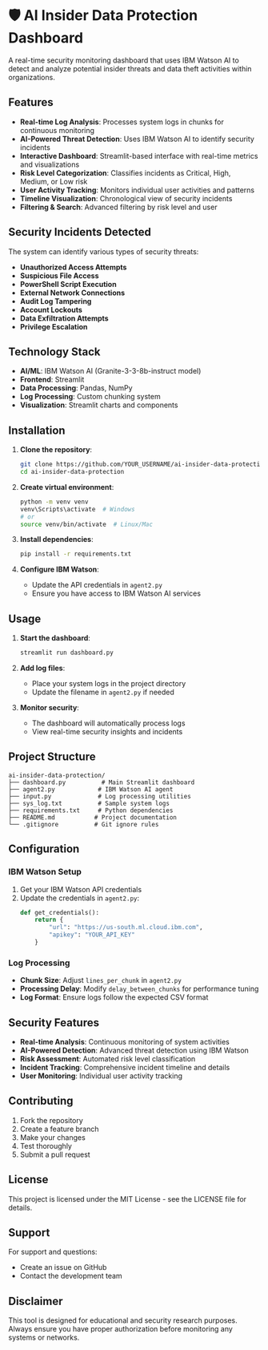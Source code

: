 # 🛡️ AI Insider Data Protection Dashboard

A real-time security monitoring dashboard that uses IBM Watson AI to detect and analyze potential insider threats and data theft activities within organizations.

## Features

- **Real-time Log Analysis**: Processes system logs in chunks for continuous monitoring
- **AI-Powered Threat Detection**: Uses IBM Watson AI to identify security incidents
- **Interactive Dashboard**: Streamlit-based interface with real-time metrics and visualizations
- **Risk Level Categorization**: Classifies incidents as Critical, High, Medium, or Low risk
- **User Activity Tracking**: Monitors individual user activities and patterns
- **Timeline Visualization**: Chronological view of security incidents
- **Filtering & Search**: Advanced filtering by risk level and user

## Security Incidents Detected

The system can identify various types of security threats:

- **Unauthorized Access Attempts**
- **Suspicious File Access**
- **PowerShell Script Execution**
- **External Network Connections**
- **Audit Log Tampering**
- **Account Lockouts**
- **Data Exfiltration Attempts**
- **Privilege Escalation**

## Technology Stack

- **AI/ML**: IBM Watson AI (Granite-3-3-8b-instruct model)
- **Frontend**: Streamlit
- **Data Processing**: Pandas, NumPy
- **Log Processing**: Custom chunking system
- **Visualization**: Streamlit charts and components

## Installation

1. **Clone the repository**:
   ```bash
   git clone https://github.com/YOUR_USERNAME/ai-insider-data-protection.git
   cd ai-insider-data-protection
   ```

2. **Create virtual environment**:
   ```bash
   python -m venv venv
   venv\Scripts\activate  # Windows
   # or
   source venv/bin/activate  # Linux/Mac
   ```

3. **Install dependencies**:
   ```bash
   pip install -r requirements.txt
   ```

4. **Configure IBM Watson**:
   - Update the API credentials in `agent2.py`
   - Ensure you have access to IBM Watson AI services

## Usage

1. **Start the dashboard**:
   ```bash
   streamlit run dashboard.py
   ```

2. **Add log files**:
   - Place your system logs in the project directory
   - Update the filename in `agent2.py` if needed

3. **Monitor security**:
   - The dashboard will automatically process logs
   - View real-time security insights and incidents

## Project Structure

```
ai-insider-data-protection/
├── dashboard.py          # Main Streamlit dashboard
├── agent2.py            # IBM Watson AI agent
├── input.py             # Log processing utilities
├── sys_log.txt          # Sample system logs
├── requirements.txt     # Python dependencies
├── README.md           # Project documentation
└── .gitignore          # Git ignore rules
```

## Configuration

### IBM Watson Setup

1. Get your IBM Watson API credentials
2. Update the credentials in `agent2.py`:
   ```python
   def get_credentials():
       return {
           "url": "https://us-south.ml.cloud.ibm.com",
           "apikey": "YOUR_API_KEY"
       }
   ```

### Log Processing

- **Chunk Size**: Adjust `lines_per_chunk` in `agent2.py`
- **Processing Delay**: Modify `delay_between_chunks` for performance tuning
- **Log Format**: Ensure logs follow the expected CSV format

## Security Features

- **Real-time Analysis**: Continuous monitoring of system activities
- **AI-Powered Detection**: Advanced threat detection using IBM Watson
- **Risk Assessment**: Automated risk level classification
- **Incident Tracking**: Comprehensive incident timeline and details
- **User Monitoring**: Individual user activity tracking

## Contributing

1. Fork the repository
2. Create a feature branch
3. Make your changes
4. Test thoroughly
5. Submit a pull request

## License

This project is licensed under the MIT License - see the LICENSE file for details.

## Support

For support and questions:
- Create an issue on GitHub
- Contact the development team

## Disclaimer

This tool is designed for educational and security research purposes. Always ensure you have proper authorization before monitoring any systems or networks. 